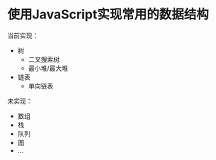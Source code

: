 使用JavaScript实现常用的数据结构
===
当前实现：
* 树
  * 二叉搜索树
  * 最小堆/最大堆
* 链表
  * 单向链表

未实现：
* 数组
* 栈
* 队列
* 图
* ...